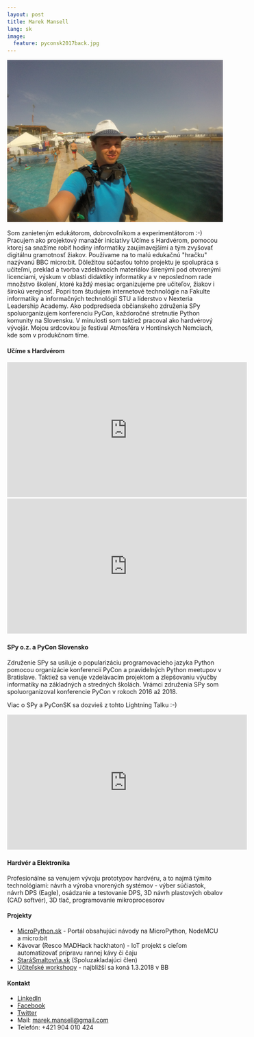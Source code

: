 ```yaml
---
layout: post
title: Marek Mansell
lang: sk
image:
  feature: pyconsk2017back.jpg
---
```


![Malta](/images/malta_18_pool.jpg)

Som zanieteným edukátorom, dobrovoľníkom a experimentátorom :-) Pracujem ako projektový manažér iniciatívy
Učíme s Hardvérom, pomocou ktorej sa snažíme robiť hodiny informatiky zaujímavejšími a 
tým zvyšovať digitálnu gramotnosť žiakov. Používame na to malú edukačnú "hračku" nazývanú BBC micro:bit.
Dôležitou súčasťou tohto projektu je spolupráca s učiteľmi, preklad a tvorba vzdelávacích
materiálov šírenými pod otvorenými licenciami, výskum v oblasti didaktiky informatiky a v neposlednom rade
množstvo školení, ktoré každý mesiac organizujeme pre učiteľov, žiakov i širokú verejnosť.
Popri tom študujem internetové technológie na Fakulte informatiky a informačných technológií STU a líderstvo v Nexteria 
Leadership Academy. Ako podpredseda občianskeho združenia SPy spoluorganizujem konferenciu PyCon, každoročné stretnutie 
Python komunity na Slovensku. V minulosti som taktiež pracoval ako hardvérový vývojár. Mojou srdcovkou je festival
Atmosféra v Hontinskych Nemciach, kde som v produkčnom tíme.

#### Učíme s Hardvérom

<iframe width="560" height="315" src="https://www.youtube.com/embed/cM5DdhZD9aY" frameborder="0" allow="autoplay; encrypted-media" allowfullscreen></iframe>

<iframe width="560" height="315" src="https://www.youtube.com/embed/sQNQT-0ySMw" frameborder="0" allow="autoplay; encrypted-media" allowfullscreen></iframe>

#### SPy o.z. a PyCon Slovensko

Združenie SPy sa usiluje o popularizáciu programovacieho jazyka Python pomocou organizácie konferencií PyCon a pravidelných Python meetupov v Bratislave. Taktiež sa venuje vzdelávacím projektom a zlepšovaniu výučby informatiky na základných a stredných školách. Vrámci združenia SPy som spoluorganizoval konferencie PyCon v rokoch 2016 až 2018.

Viac o SPy a PyConSK sa dozvieš z tohto Lightning Talku :-) 
<iframe width="560" height="315" src="https://www.youtube.com/embed/XsKUP23WPxY?rel=0&amp;controls=0&amp;showinfo=0&amp;start=432" frameborder="0" allow="autoplay; encrypted-media" allowfullscreen></iframe>

#### Hardvér a Elektronika

Profesionálne sa venujem vývoju prototypov hardvéru, a to najmä týmito technológiami: návrh a výroba vnorených systémov - výber súčiastok, návrh DPS (Eagle), osádzanie a testovanie DPS, 3D návrh plastových obalov (CAD softvér), 3D tlač, programovanie mikroprocesorov

#### Projekty

*   [MicroPython.sk](http://micropython.sk/) - Portál obsahujúci návody na MicroPython, NodeMCU a micro:bit
*   Kávovar (Resco MADHack hackhaton) - IoT projekt s cieľom automatizovať prípravu rannej kávy či čaju
*   [StaráSmaltov&#x0148;a.sk](#) (Spoluzakladajúci člen)
*   [Učiteľské workshopy](http://micropython.sk/microbit) - najbližší sa koná 1.3.2018 v BB


#### Kontakt

* [LinkedIn](https://www.linkedin.com/in/marekmansell)
* [Facebook](https://facebook.com/marekmansell)
* [Twitter](https://twitter.com/marekmansell)
* Mail: marek.mansell@gmail.com
* Telefón: +421 904 010 424
